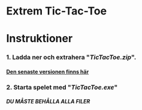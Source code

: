# Extrem Tic-Tac-Toe

# Instruktioner
### 1. Ladda ner och extrahera "***TicTacToe.zip***".
#### [Den senaste versionen finns här](https://github.com/lindh04/ultimateTicTacToe/releases/)
### 2. Starta spelet med "***TicTacToe.exe***"
##### DU MÅSTE BEHÅLLA ALLA FILER
